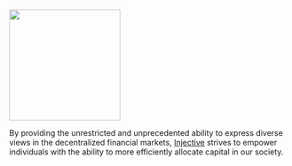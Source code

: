 # <p align="center">
  <img width="200" src="https://user-images.githubusercontent.com/95366163/149371549-91df11a4-bfd5-4cc7-b907-ebfc7ec9baad.png">
</p>

By providing the unrestricted and unprecedented ability to express diverse views in the decentralized financial markets, [Injective](https://injectiveprotocol.com/) strives to empower individuals with the ability to more efficiently allocate capital in our society. <br>
<br>
